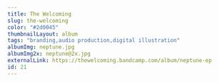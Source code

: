 ```yaml
---
title: The Welcoming
slug: the-welcoming
color: "#2d0045"
thumbnailLayout: album
tags: "branding,audio production,digital illustration"
albumImg: neptune.jpg
albumImg2x: neptune@2x.jpg
externalLink: https://thewelcoming.bandcamp.com/album/neptune-ep
id: 21
---
```

